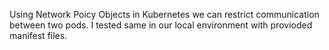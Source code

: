 Using Network Poicy Objects in Kubernetes we can restrict communication between two pods.
I tested same in our local environment with provioded manifest files.
